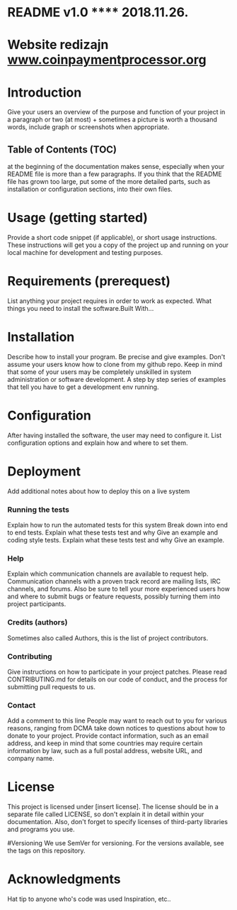 # README v1.0 **** 2018.11.26.

# Website redizajn www.coinpaymentprocessor.org

# Introduction
Give your users an overview of the purpose and function of your project in a paragraph or two (at most) + sometimes a picture is worth a thousand words, include graph or screenshots when appropriate.

## Table of Contents (TOC) 
at the beginning of the documentation makes sense, especially when your README file is more than a few paragraphs. If you think that the README file has grown too large, put some of the more detailed parts, such as installation or configuration sections, into their own files.

# Usage (getting started)
Provide a short code snippet (if applicable), or short usage instructions.
These instructions will get you a copy of the project up and running on your local machine for development and testing purposes. 

# Requirements (prerequest)
List anything your project requires in order to work as expected.
What things you need to install the software.Built With...

# Installation
Describe how to install your program. Be precise and give examples. Don't assume your users know how to clone from my github repo. Keep in mind that some of your users may be completely unskilled in system administration or software development.
A step by step series of examples that tell you have to get a development env running.

# Configuration
After having installed the software, the user may need to configure it. List configuration options and explain how and where to set them.

# Deployment
Add additional notes about how to deploy this on a live system

### Running the tests
Explain how to run the automated tests for this system
Break down into end to end tests. Explain what these tests test and why
Give an example and coding style tests. Explain what these tests test and why
Give an example.

### Help
Explain which communication channels are available to request help. Communication 
channels with a proven track record are mailing lists, IRC channels, and forums. Also be sure to tell your more experienced users how and where to submit bugs or feature requests, possibly turning them into project participants.

### Credits (authors)
Sometimes also called Authors, this is the list of project contributors.

### Contributing
Give instructions on how to participate in your project patches.
Please read CONTRIBUTING.md for details on our code of conduct, and the process for submitting pull requests to us.

### Contact
Add a comment to this line
People may want to reach out to you for various reasons, ranging from DCMA take down notices to questions about how to donate to your project. Provide contact information, such as an email address, and keep in mind that some countries may require certain information by law, such as a full postal address, website URL, and company name.

# License
This project is licensed under [insert license]. The license should be in a separate file called LICENSE, so don't explain it in detail within your documentation. Also, don't forget to specify licenses of third-party libraries and programs you use.

#Versioning
We use SemVer for versioning. For the versions available, see the tags on this repository.

# Acknowledgments
Hat tip to anyone who's code was used
Inspiration, etc..
